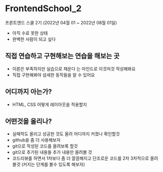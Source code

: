 # FrontendSchool_2
프론트엔드 스쿨 2기 (2022년 04월 01 ~ 2022년 08월 01일)

 - 아직 수료 못한 상태
 - 완벽한 사람이 되고 싶다

 직접 연습하고 구현해보는 연습을 해보는 곳
-----

  - 이론은 부족하지만 실습으로 채운다 는 마인드로 이것저것 작성해봐요
  - 직접 구현해봐야 섬세한 동작들을 알 수 있어요


## 어디까지 아는가?
  - HTML, CSS 어떻게 레이아웃을 적용할지 

## 어떤것을 올리나?
 -   실패작도 올리고 성공한 것도 올려 어디까지 커졌나 확인할것
 -   github을 좀 더 사용해보자
 -   git으로 작성된 코드를 올려보록 할것
 -   git으로 추가된 내용들 추가 내용만 올려볼 것
 -   코드리뷰를 하면서 1차보다 좀 더 깔끔해지고 단조로운 코드를 2차 3차적으로 올려볼것 (커지는 단계를 볼수 있도록 해보자)

